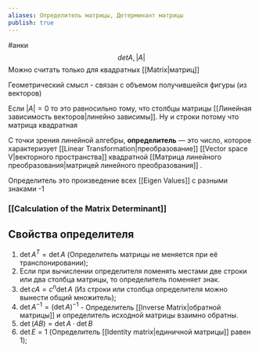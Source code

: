 ```yaml
---
aliases: Определитель матрицы, Детерминант матрицы
publish: true
---
```

#анки
$$ det A, |A|$$
Можно считать только для квадратных [[Matrix|матриц]]

Геометрический смысл - связан с объемом получившейся фигуры (из векторов)

Если $|A| = 0$ то это равносильно тому, что столбцы матрицы [[Линейная зависимость векторов|линейно зависимы]]. Ну и строки потому что матрица квадратная


С точки зрения линейной алгебры, **определитель** — это число, которое характеризует  [[Linear Transformation|преобразование]] [[Vector space V|векторного пространства]] квадратной [[Матрица линейного преобразования|матрицей линейного преобразования]] .

Определитель это произведение всех [[Eigen Values]] с разными знаками -1

### [[Calculation of the Matrix Determinant]]


## Свойства определителя
1. $\det A^{T}=\det A$ (Определитель матрицы не меняется при её транспонировании);
2. Если при вычислении определителя поменять местами две строки или два столбца матрицы, то определитель поменяет знак.
3. $\det cA=c^{n}\det A$ (Из строки или столбца определителя можно вынести общий множитель);
4. $\det A^{-1}=(\det A)^{-1}$ - Определитель [[Inverse Matrix|обратной матрицы]]  и определитель исходной матрицы взаимно обратны.
5. $\det(AB)=\det A\cdot \det B$
6. $\det E=1$ (Определитель [[Identity matrix|единичной матрицы]] равен 1);

